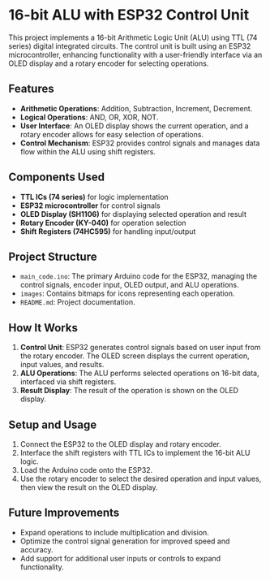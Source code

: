 <h1>16-bit ALU with ESP32 Control Unit</h1>

<p>This project implements a 16-bit Arithmetic Logic Unit (ALU) using TTL (74 series) digital integrated circuits. The control unit is built using an ESP32 microcontroller, enhancing functionality with a user-friendly interface via an OLED display and a rotary encoder for selecting operations.</p>

<h2>Features</h2>

<ul>
  <li><strong>Arithmetic Operations</strong>: Addition, Subtraction, Increment, Decrement.</li>
  <li><strong>Logical Operations</strong>: AND, OR, XOR, NOT.</li>
  <li><strong>User Interface</strong>: An OLED display shows the current operation, and a rotary encoder allows for easy selection of operations.</li>
  <li><strong>Control Mechanism</strong>: ESP32 provides control signals and manages data flow within the ALU using shift registers.</li>
</ul>

<h2>Components Used</h2>

<ul>
  <li><strong>TTL ICs (74 series)</strong> for logic implementation</li>
  <li><strong>ESP32 microcontroller</strong> for control signals</li>
  <li><strong>OLED Display (SH1106)</strong> for displaying selected operation and result</li>
  <li><strong>Rotary Encoder (KY-040)</strong> for operation selection</li>
  <li><strong>Shift Registers (74HC595)</strong> for handling input/output</li>
</ul>

<h2>Project Structure</h2>

<ul>
  <li><code>main_code.ino</code>: The primary Arduino code for the ESP32, managing the control signals, encoder input, OLED output, and ALU operations.</li>
  <li><code>images</code>: Contains bitmaps for icons representing each operation.</li>
  <li><code>README.md</code>: Project documentation.</li>
</ul>

<h2>How It Works</h2>

<ol>
  <li><strong>Control Unit</strong>: ESP32 generates control signals based on user input from the rotary encoder. The OLED screen displays the current operation, input values, and results.</li>
  <li><strong>ALU Operations</strong>: The ALU performs selected operations on 16-bit data, interfaced via shift registers.</li>
  <li><strong>Result Display</strong>: The result of the operation is shown on the OLED display.</li>
</ol>

<h2>Setup and Usage</h2>

<ol>
  <li>Connect the ESP32 to the OLED display and rotary encoder.</li>
  <li>Interface the shift registers with TTL ICs to implement the 16-bit ALU logic.</li>
  <li>Load the Arduino code onto the ESP32.</li>
  <li>Use the rotary encoder to select the desired operation and input values, then view the result on the OLED display.</li>
</ol>

<h2>Future Improvements</h2>

<ul>
  <li>Expand operations to include multiplication and division.</li>
  <li>Optimize the control signal generation for improved speed and accuracy.</li>
  <li>Add support for additional user inputs or controls to expand functionality.</li>
</ul>
